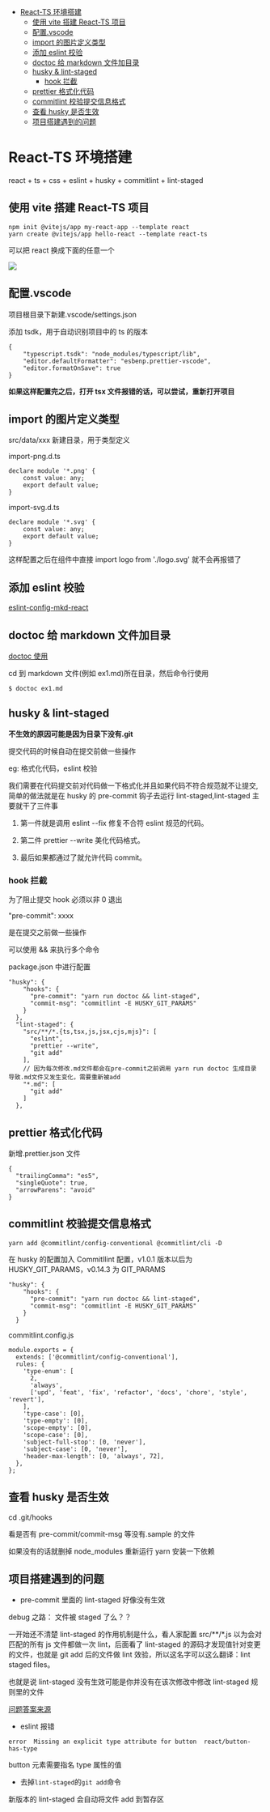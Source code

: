 <!-- START doctoc generated TOC please keep comment here to allow auto update -->
<!-- DON'T EDIT THIS SECTION, INSTEAD RE-RUN doctoc TO UPDATE -->

- [React-TS 环境搭建](#react-ts-%E7%8E%AF%E5%A2%83%E6%90%AD%E5%BB%BA)
  - [使用 vite 搭建 React-TS 项目](#%E4%BD%BF%E7%94%A8-vite-%E6%90%AD%E5%BB%BA-react-ts-%E9%A1%B9%E7%9B%AE)
  - [配置.vscode](#%E9%85%8D%E7%BD%AEvscode)
  - [import 的图片定义类型](#import-%E7%9A%84%E5%9B%BE%E7%89%87%E5%AE%9A%E4%B9%89%E7%B1%BB%E5%9E%8B)
  - [添加 eslint 校验](#%E6%B7%BB%E5%8A%A0-eslint-%E6%A0%A1%E9%AA%8C)
  - [doctoc 给 markdown 文件加目录](#doctoc-%E7%BB%99-markdown-%E6%96%87%E4%BB%B6%E5%8A%A0%E7%9B%AE%E5%BD%95)
  - [husky & lint-staged](#husky--lint-staged)
    - [hook 拦截](#hook-%E6%8B%A6%E6%88%AA)
  - [prettier 格式化代码](#prettier-%E6%A0%BC%E5%BC%8F%E5%8C%96%E4%BB%A3%E7%A0%81)
  - [commitlint 校验提交信息格式](#commitlint-%E6%A0%A1%E9%AA%8C%E6%8F%90%E4%BA%A4%E4%BF%A1%E6%81%AF%E6%A0%BC%E5%BC%8F)
  - [查看 husky 是否生效](#%E6%9F%A5%E7%9C%8B-husky-%E6%98%AF%E5%90%A6%E7%94%9F%E6%95%88)
  - [项目搭建遇到的问题](#%E9%A1%B9%E7%9B%AE%E6%90%AD%E5%BB%BA%E9%81%87%E5%88%B0%E7%9A%84%E9%97%AE%E9%A2%98)

<!-- END doctoc generated TOC please keep comment here to allow auto update -->

# React-TS 环境搭建

react + ts + css + eslint + husky + commitlint + lint-staged

## 使用 vite 搭建 React-TS 项目

```
npm init @vitejs/app my-react-app --template react
yarn create @vitejs/app hello-react --template react-ts
```

可以把 react 换成下面的任意一个

![](https://img-blog.csdnimg.cn/20210121105736674.png?x-oss-process=image/watermark,type_ZmFuZ3poZW5naGVpdGk,shadow_10,text_aHR0cHM6Ly9ibG9nLmNzZG4ubmV0L3FxXzQxNDk5Nzgy,size_16,color_FFFFFF,t_70)

## 配置.vscode

项目根目录下新建.vscode/settings.json

添加 tsdk，用于自动识别项目中的 ts 的版本

```
{
    "typescript.tsdk": "node_modules/typescript/lib",
    "editor.defaultFormatter": "esbenp.prettier-vscode",
    "editor.formatOnSave": true
}
```

**如果这样配置完之后，打开 tsx 文件报错的话，可以尝试，重新打开项目**

## import 的图片定义类型

src/data/xxx 新建目录，用于类型定义

import-png.d.ts

```
declare module '*.png' {
    const value: any;
    export default value;
}
```

import-svg.d.ts

```
declare module '*.svg' {
    const value: any;
    export default value;
}
```

这样配置之后在组件中直接 import logo from './logo.svg' 就不会再报错了

## 添加 eslint 校验

[eslint-config-mkd-react](https://gitlab.zhenguanyu.com/monkey-design/eslint-config-mkd-react)

## doctoc 给 markdown 文件加目录

[doctoc 使用](https://wp-lai.gitbooks.io/learn-python/content/0MOOC/doctoc.html)

cd 到 markdown 文件(例如 ex1.md)所在目录，然后命令行使用

```
$ doctoc ex1.md
```

## husky & lint-staged

**不生效的原因可能是因为目录下没有.git**

提交代码的时候自动在提交前做一些操作

eg: 格式化代码，eslint 校验

我们需要在代码提交前对代码做一下格式化并且如果代码不符合规范就不让提交,简单的做法就是在 husky 的 pre-commit 钩子去运行 lint-staged,lint-staged 主要就干了三件事

1. 第一件就是调用 eslint --fix 修复不合符 eslint 规范的代码。

2. 第二件 prettier --write 美化代码格式。

3. 最后如果都通过了就允许代码 commit。

### hook 拦截

为了阻止提交 hook 必须以非 0 退出

"pre-commit": xxxx

是在提交之前做一些操作

可以使用 && 来执行多个命令

package.json 中进行配置

```
"husky": {
    "hooks": {
      "pre-commit": "yarn run doctoc && lint-staged",
      "commit-msg": "commitlint -E HUSKY_GIT_PARAMS"
    }
  },
  "lint-staged": {
    "src/**/*.{ts,tsx,js,jsx,cjs,mjs}": [
      "eslint",
      "prettier --write",
      "git add"
    ],
    // 因为每次修改.md文件都会在pre-commit之前调用 yarn run doctoc 生成目录 导致.md文件又发生变化，需要重新被add
    "*.md": [
      "git add"
    ]
  },

```

## prettier 格式化代码

新增.prettier.json 文件

```
{
  "trailingComma": "es5",
  "singleQuote": true,
  "arrowParens": "avoid"
}
```

## commitlint 校验提交信息格式

```
yarn add @commitlint/config-conventional @commitlint/cli -D
```

在 husky 的配置加入 CommitlIint 配置，v1.0.1 版本以后为 HUSKY_GIT_PARAMS，v0.14.3 为 GIT_PARAMS

```
"husky": {
    "hooks": {
      "pre-commit": "yarn run doctoc && lint-staged",
      "commit-msg": "commitlint -E HUSKY_GIT_PARAMS"
    }
  }
```

commitlint.config.js

```
module.exports = {
  extends: ['@commitlint/config-conventional'],
  rules: {
    'type-enum': [
      2,
      'always',
      ['upd', 'feat', 'fix', 'refactor', 'docs', 'chore', 'style', 'revert'],
    ],
    'type-case': [0],
    'type-empty': [0],
    'scope-empty': [0],
    'scope-case': [0],
    'subject-full-stop': [0, 'never'],
    'subject-case': [0, 'never'],
    'header-max-length': [0, 'always', 72],
  },
};
```

## 查看 husky 是否生效

cd .git/hooks

看是否有 pre-commit/commit-msg 等没有.sample 的文件

如果没有的话就删掉 node_modules 重新运行 yarn 安装一下依赖

## 项目搭建遇到的问题

- pre-commit 里面的 lint-staged 好像没有生效

debug 之路： 文件被 staged 了么？？

一开始还不清楚 lint-staged 的作用机制是什么，看人家配置 src/\*\*/\*.js 以为会对匹配的所有 js 文件都做一次 lint，后面看了 lint-staged 的源码才发现值针对变更的文件，也就是 git add 后的文件做 lint 效验，所以这名字可以这么翻译：lint staged files。

也就是说 lint-staged 没有生效可能是你并没有在该次修改中修改 lint-staged 规则里的文件

[问题答案来源](https://zhuanlan.zhihu.com/p/102104085)

- eslint 报错

```
error  Missing an explicit type attribute for button  react/button-has-type
```

button 元素需要指名 type 属性的值

- 去掉`lint-staged`的`git add`命令

新版本的 lint-staged 会自动将文件 add 到暂存区
